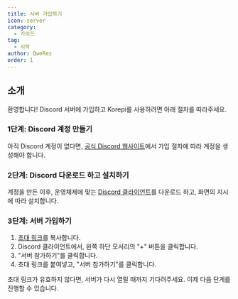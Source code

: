```yaml
---
title: 서버 가입하기
icon: server
category:
  - 가이드
tag:
  - 시작
author: QweRez
order: 1
---
```


## 소개

환영합니다! Discord 서버에 가입하고 Korepi를 사용하려면 아래 절차를 따라주세요.

### 1단계: Discord 계정 만들기 

아직 Discord 계정이 없다면, [공식 Discord 웹사이트](https://discord.com/)에서 가입 절차에 따라 계정을 생성해야 합니다.

### 2단계: Discord 다운로드 하고 설치하기

계정을 만든 이후, 운영체제에 맞는 [Discord 클라이언트](https://discord.com/download)를 다운로드 하고, 화면의 지시에 따라 설치합니다.

### 3단계: 서버 가입하기

1. [초대 링크](https://discord.gg/cottonbuds)를 복사합니다.
2. Discord 클라이언트에서, 왼쪽 하단 모서리의 "+" 버튼을 클릭합니다.
3. "서버 참가하기"를 클릭합니다.
4. 초대 링크를 붙여넣고, "서버 참가하기"를 클릭합니다.

초대 링크가 유효하지 않다면, 서버가 다시 열릴 때까지 기다려주세요. 이제 다음 단계를 진행할 수 있습니다.
